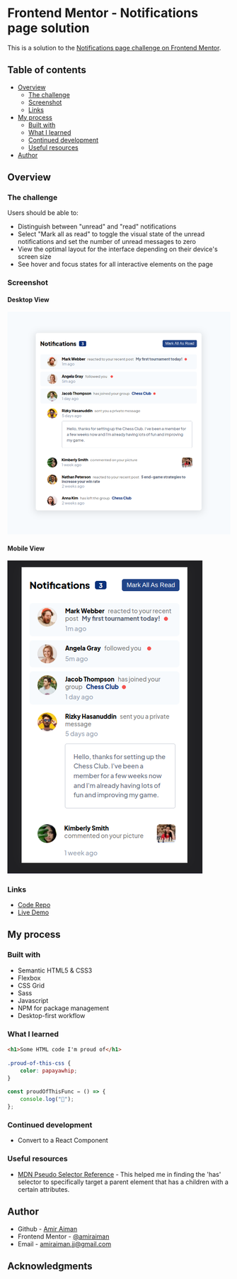 # Frontend Mentor - Notifications page solution

This is a solution to the [Notifications page challenge on Frontend Mentor](https://www.frontendmentor.io/challenges/notifications-page-DqK5QAmKbC).

## Table of contents

-   [Overview](#overview)
    -   [The challenge](#the-challenge)
    -   [Screenshot](#screenshot)
    -   [Links](#links)
-   [My process](#my-process)
    -   [Built with](#built-with)
    -   [What I learned](#what-i-learned)
    -   [Continued development](#continued-development)
    -   [Useful resources](#useful-resources)
-   [Author](#author)

## Overview

### The challenge

Users should be able to:

-   Distinguish between "unread" and "read" notifications
-   Select "Mark all as read" to toggle the visual state of the unread notifications and set the number of unread messages to zero
-   View the optimal layout for the interface depending on their device's screen size
-   See hover and focus states for all interactive elements on the page

### Screenshot

#### Desktop View

![](./screenshot.png)

#### Mobile View

![](./screenshot2.png)

### Links

-   [Code Repo](https://github.com/amiraiman/fem-noti-page)
-   [Live Demo](https://amiraiman.github.io/fem-noti-page)

## My process

### Built with

-   Semantic HTML5 & CSS3
-   Flexbox
-   CSS Grid
-   Sass
-   Javascript
-   NPM for package management
-   Desktop-first workflow

### What I learned

```html
<h1>Some HTML code I'm proud of</h1>
```

```css
.proud-of-this-css {
    color: papayawhip;
}
```

```js
const proudOfThisFunc = () => {
    console.log("🎉");
};
```

### Continued development

-   Convert to a React Component

### Useful resources

-   [MDN Pseudo Selector Reference](https://developer.mozilla.org/en-US/docs/Web/CSS/Pseudo-classes#alphabetical_index) - This helped me in finding the 'has' selector to specifically target a parent element that has a children with a certain attributes.

## Author

-   Github - [Amir Aiman](https://www.github.com/amiraiman)
-   Frontend Mentor - [@amiraiman](https://www.frontendmentor.io/profile/amiraiman)
-   Email - [amiraiman.jj@gmail.com](mailto:amiraiman.jj@gmail.com)

## Acknowledgments
